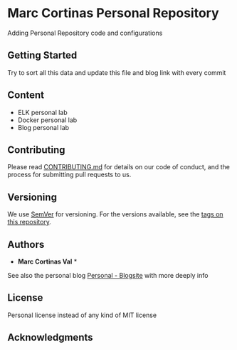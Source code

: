 # Marc Cortinas Personal Repository

Adding Personal Repository code and configurations

## Getting Started

 Try to sort all this data and update this file and blog link with every commit

## Content

* ELK personal lab
* Docker personal lab 
* Blog personal lab 

## Contributing

Please read [CONTRIBUTING.md](CONTRIBUTING.md) for details on our code of conduct, and the process for submitting pull requests to us.

## Versioning

We use [SemVer](http://semver.org/) for versioning. For the versions available, see the [tags on this repository](https://github.com/your/project/tags). 

## Authors

* **Marc Cortinas Val** *

See also the personal blog [Personal - Blogsite](https://marc.cortinasval.cat/blog/en/) with more deeply info

## License

 Personal license instead of any kind of MIT license 

## Acknowledgments

